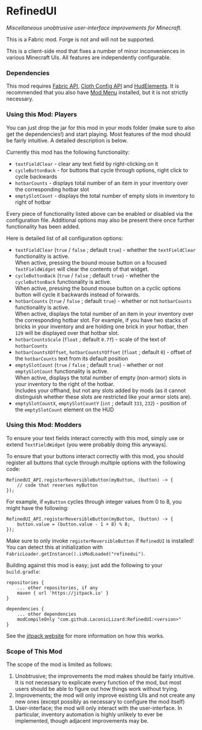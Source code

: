 # RefinedUI

_Miscellaneous unobtrusive user-interface improvements for Minecraft._

This is a Fabric mod.  Forge is not and will not be supported.

This is a client-side mod that fixes a number of minor inconveniences in various Minecraft UIs.  All features are independently configurable.

### Dependencies

This mod requires [Fabric API](https://www.curseforge.com/minecraft/mc-mods/fabric-api), 
[Cloth Config API](https://www.curseforge.com/minecraft/mc-mods/cloth-config) and 
[HudElements](https://github.com/LaconicLizard/HudElements).  It is recommended that you also have 
[Mod Menu](https://www.curseforge.com/minecraft/mc-mods/modmenu) installed, but it is not strictly 
necessary.

### Using this Mod: Players

You can just drop the jar for this mod in your mods folder (make sure to also get the dependencies!) and start playing.  Most features of the mod should be fairly intuitive.  A detailed description is below.  

Currently this mod has the following functionality:

- `textFieldClear` - clear any text field by right-clicking on it
- `cycleButtonBack` - for buttons that cycle through options, right click to cycle backwards
- `hotbarCounts` - displays total number of an item in your inventory over the corresponding hotbar slot
- `emptySlotCount` - displays the total number of empty slots in inventory to right of hotbar

Every piece of functionality listed above can be enabled or disabled via the configuration file.  Additional options 
may also be present there once further functionality has been added.

Here is detailed list of all configuration options:

- `textFieldClear` (`true` / `false` ; default `true`) - whether the `textFieldClear` functionality is active.  
When active, pressing the bound mouse button on a focused `TextFieldWidget` will clear the contents of that widget.
- `cycleButtonBack` (`true` / `false` ; default `true`) - whether the `cycleButtonBack` functionality is active.  
When active, pressing the bound mouse button on a cyclic options button will cycle it backwards instead of forwards.
- `hotbarCounts` (`true` / `false` ; default `true`) - whether or not `hotbarCounts` functionality is active.  
When active, displays the total number of an item in your inventory over the corresponding hotbar slot.  For example, 
if you have two stacks of bricks in your inventory and are holding one brick in your hotbar, then `129` will be 
displayed over that hotbar slot.
- `hotbarCountsScale` (`float` ; default `0.7f`) - scale of the text of `hotbarCounts`
- `hotbarCountsXOffset`, `hotbarCountsYOffset` (`float` ; default `0`) - offset of the `hotbarCounts` text from 
its default position
- `emptySlotCount` (`true` / `false` ; default `true`) - whether or not `emptySlotCount` functionality is active.  
When active, displays the total number of empty (non-armor) slots in your inventory to the right of the hotbar.  
Includes your offhand, but not any slots added by mods (as it cannot distinguish whether these slots are restricted 
like your armor slots are).
- `emptySlotCountX`, `emptySlotCountY` (`int` ; default `333`, `232`) - position of the `emptySlotCount` 
element on the HUD

### Using this Mod: Modders

To ensure your text fields interact correctly with this mod, simply use or extend `TextFieldWidget` 
(you were probably doing this anyways).  

To ensure that your buttons interact correctly with this mod, you should register all buttons 
that cycle through multiple options with the following code:
```
RefinedUI_API.registerReversibleButton(myButton, (button) -> {
    // code that reverses myButton
});
```

For example, if `myButton` cycles through integer values from 0 to 8, you might have the following:
```
RefinedUI_API.registerReversibleButton(myButton, (button) -> {
    button.value = (button.value - 1 + 8) % 8;
});
```

Make sure to only invoke `registerReversibleButton` if `RefinedUI` is installed!  You can detect this at initialization with `FabricLoader.getInstance().isModLoaded("refinedui")`.

Building against this mod is easy; just add the following to your `build.gradle`:
```
repositories {
    ... other repositories, if any
    maven { url 'https://jitpack.io' }
}

dependencies {
    ... other dependencies
    modCompileOnly "com.github.LaconicLizard:RefinedUI:<version>"
}
```
See the [jitpack website](https://jitpack.io/) for more information on how this works.

### Scope of This Mod

The scope of the mod is limited as follows:

1. Unobtrusive; the improvements the mod makes should be fairly intuitive.  It is not necessary to explicate every 
function of the mod, but most users should be able to figure out how things work without trying.
1. Improvements; the mod will only improve existing UIs and not create any new ones (except possibly as necessary to 
configure the mod itself)
1. User-interface; the mod will only interact with the user-interface.  In particular, inventory automation is highly
unlikely to ever be implemented, though adjacent improvements may be.